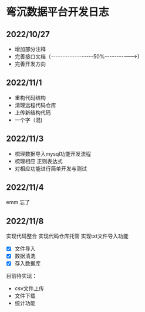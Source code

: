 # 弯沉数据平台开发日志

## 2022/10/27
- 增加部分注释
- 完善接口文档（------------------50%----------->)
- 完善开发方向

## 2022/11/1
- 重构代码结构
- 清理远程代码仓库
- 上传新结构代码
- 一个字（混)

## 2022/11/3
- 梳理数据导入mysql功能开发流程
- 梳理相应 正则表达式
- 对相应功能进行简单开发与测试

## 2022/11/4
emm 忘了


## 2022/11/8
实现代码整合
实现代码仓库托管
实现txt文件导入功能

- [x] 文件导入
- [x] 数据清洗
- [x] 存入数据库 

目前待实现：
- csv文件上传
- 文件下载
- 统计功能

<!--stackedit_data:
eyJoaXN0b3J5IjpbLTIxMDQxNjA0NjcsLTg1NTAxNDU0OCwtMz
g5MzYwNzAzLC0xNjIzNTkyMzgsLTQzNTg3NDAyMywtNzMwODcy
NzI1LDg0NTY3NjEwNF19
-->